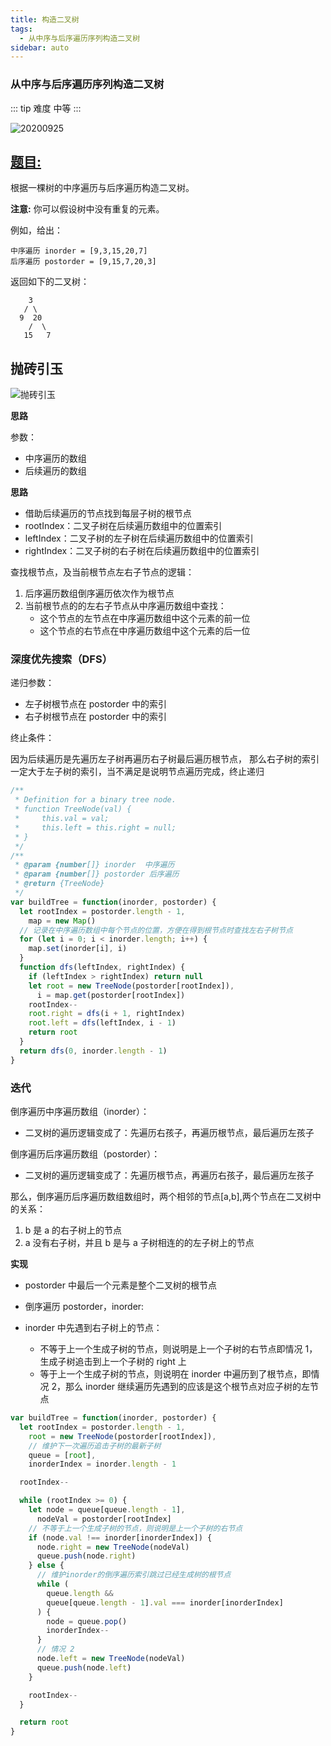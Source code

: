 ```yaml
---
title: 构造二叉树
tags:
  - 从中序与后序遍历序列构造二叉树
sidebar: auto
---
```


### 从中序与后序遍历序列构造二叉树

::: tip 难度
中等
:::

![20200925](http://qiniu.gaowenju.com/leecode/banner/20200925.jpg)

## [题目:](https://leetcode-cn.com/problems/construct-binary-tree-from-inorder-and-postorder-traversal/)

根据一棵树的中序遍历与后序遍历构造二叉树。

**注意:**
你可以假设树中没有重复的元素。

例如，给出：

```
中序遍历 inorder = [9,3,15,20,7]
后序遍历 postorder = [9,15,7,20,3]
```

返回如下的二叉树：

```
    3
   / \
  9  20
    /  \
   15   7
```

## 抛砖引玉

![抛砖引玉](http://qiniu.gaowenju.com/leecode/20200925.png)

**思路**

参数：

- 中序遍历的数组
- 后续遍历的数组

**思路**

- 借助后续遍历的节点找到每层子树的根节点
- rootIndex：二叉子树在后续遍历数组中的位置索引
- leftIndex：二叉子树的左子树在后续遍历数组中的位置索引
- rightIndex：二叉子树的右子树在后续遍历数组中的位置索引

查找根节点，及当前根节点左右子节点的逻辑：

1. 后序遍历数组倒序遍历依次作为根节点
2. 当前根节点的的左右子节点从中序遍历数组中查找：
   - 这个节点的左节点在中序遍历数组中这个元素的前一位
   - 这个节点的右节点在中序遍历数组中这个元素的后一位

### 深度优先搜索（DFS）

递归参数：

- 左子树根节点在 postorder 中的索引
- 右子树根节点在 postorder 中的索引

终止条件：

因为后续遍历是先遍历左子树再遍历右子树最后遍历根节点，
那么右子树的索引一定大于左子树的索引，当不满足是说明节点遍历完成，终止递归

```javascript
/**
 * Definition for a binary tree node.
 * function TreeNode(val) {
 *     this.val = val;
 *     this.left = this.right = null;
 * }
 */
/**
 * @param {number[]} inorder  中序遍历
 * @param {number[]} postorder 后序遍历
 * @return {TreeNode}
 */
var buildTree = function(inorder, postorder) {
  let rootIndex = postorder.length - 1,
    map = new Map()
  // 记录在中序遍历数组中每个节点的位置，方便在得到根节点时查找左右子树节点
  for (let i = 0; i < inorder.length; i++) {
    map.set(inorder[i], i)
  }
  function dfs(leftIndex, rightIndex) {
    if (leftIndex > rightIndex) return null
    let root = new TreeNode(postorder[rootIndex]),
      i = map.get(postorder[rootIndex])
    rootIndex--
    root.right = dfs(i + 1, rightIndex)
    root.left = dfs(leftIndex, i - 1)
    return root
  }
  return dfs(0, inorder.length - 1)
}
```

### 迭代

倒序遍历中序遍历数组（inorder）：

- 二叉树的遍历逻辑变成了：先遍历右孩子，再遍历根节点，最后遍历左孩子

倒序遍历后序遍历数组（postorder）：

- 二叉树的遍历逻辑变成了：先遍历根节点，再遍历右孩子，最后遍历左孩子

那么，倒序遍历后序遍历数组数组时，两个相邻的节点[a,b],两个节点在二叉树中的关系：

1. b 是 a 的右子树上的节点
2. a 没有右子树，并且 b 是与 a 子树相连的的左子树上的节点

**实现**

- postorder 中最后一个元素是整个二叉树的根节点
- 倒序遍历 postorder，inorder:
- inorder 中先遇到右子树上的节点：

  - 不等于上一个生成子树的节点，则说明是上一个子树的右节点即情况 1，生成子树追击到上一个子树的 right 上
  - 等于上一个生成子树的节点，则说明在 inorder 中遍历到了根节点，即情况 2，那么 inorder 继续遍历先遇到的应该是这个根节点对应子树的左节点

```javascript
var buildTree = function(inorder, postorder) {
  let rootIndex = postorder.length - 1,
    root = new TreeNode(postorder[rootIndex]),
    // 维护下一次遍历追击子树的最新子树
    queue = [root],
    inorderIndex = inorder.length - 1

  rootIndex--

  while (rootIndex >= 0) {
    let node = queue[queue.length - 1],
      nodeVal = postorder[rootIndex]
    // 不等于上一个生成子树的节点，则说明是上一个子树的右节点
    if (node.val !== inorder[inorderIndex]) {
      node.right = new TreeNode(nodeVal)
      queue.push(node.right)
    } else {
      // 维护inorder的倒序遍历索引跳过已经生成树的根节点
      while (
        queue.length &&
        queue[queue.length - 1].val === inorder[inorderIndex]
      ) {
        node = queue.pop()
        inorderIndex--
      }
      // 情况 2
      node.left = new TreeNode(nodeVal)
      queue.push(node.left)
    }

    rootIndex--
  }

  return root
}
```

